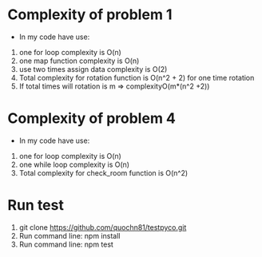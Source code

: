 # Complexity of problem 1
- In my code have use: 
1. one for loop complexity is O(n)
2. one map function complexity is O(n)
3. use two times assign data complexity is O(2)
4. Total complexity for rotation function is O(n^2 + 2) for one time rotation
5. If total times will rotation is m => complexityO(m*(n^2 +2))

# Complexity of problem 4
- In my code have use:
1. one for loop complexity is O(n)
2. one while loop complexity is O(n)
3. Total complexity for check_room function is O(n^2)

# Run test
1. git clone https://github.com/quochn81/testpyco.git
2. Run command line: npm install
3. Run command line: npm test